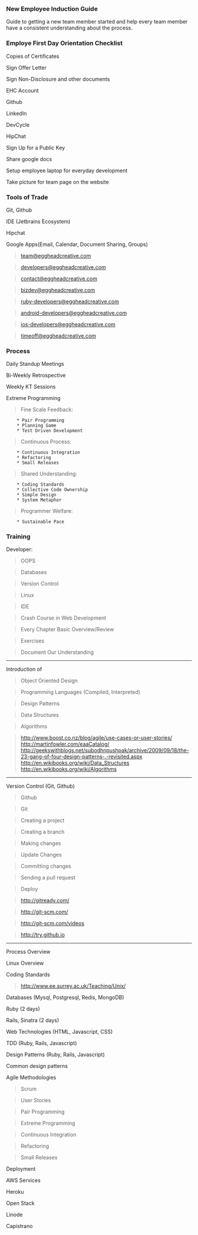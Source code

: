 ### New Employee Induction Guide
Guide to getting a new team member started and help every team member have a consistent understanding about the process.

### Employe First Day Orientation Checklist
Copies of Certificates

Sign Offer Letter

Sign Non-Disclosure and other documents

EHC Account

Github

LinkedIn

DevCycle

HipChat

Sign Up for a Public Key

Share google docs

Setup employee laptop for everyday development

Take picture for team page on the website

### Tools of Trade
Git, Github

IDE (Jetbrains Ecosystem)

Hipchat

Google Apps(Email, Calendar, Document Sharing, Groups)

>team@eggheadcreative.com

>developers@eggheadcreative.com

>contact@eggheadcreative.com

>bizdev@eggheadcreative.com

>ruby-developers@eggheadcreative.com

>android-developers@eggheadcreative.com

>ios-developers@eggheadcreative.com

>timeoff@eggheadcreative.com

### Process
Daily Standup Meetings

Bi-Weekly Retrospective

Weekly KT Sessions

Extreme Programming


> Fine Scale Feedback:
>
		* Pair Programming
		* Planning Game
		* Test Driven Development

> Continuous Process:
>
		* Continuous Integration
		* Refactoring
		* Small Releases

> Shared Understanding:
>
		* Coding Standards
		* Collective Code Ownership
		* Simple Design
		* System Metaphor

> 	Programmer Welfare:
>
		* Sustainable Pace



### Training

Developer:

>OOPS

>Databases

>Version Control

>Linux

>IDE


>Crash Course in Web Development

>Every Chapter Basic Overview/Review

>Exercises

>Document Our Understanding

-------
Introduction of

 >Object Oriented Design

 >Programming Languages (Compiled, Interpreted)

 >Design Patterns

 >Data Structures

 >Algorithms

>http://www.boost.co.nz/blog/agile/use-cases-or-user-stories/
>http://martinfowler.com/eaaCatalog/
>http://geekswithblogs.net/subodhnpushpak/archive/2009/09/18/the-23-gang-of-four-design-patterns-.-revisited.aspx
>http://en.wikibooks.org/wiki/Data_Structures
>http://en.wikibooks.org/wiki/Algorithms

-----------
Version Control (Git, Github)

 >Github

 >Git

 >Creating a project

 >Creating a branch

 >Making changes

 >Update Changes

 >Committing changes

 >Sending a pull request

 >Deploy

>http://gitready.com/

>http://git-scm.com/

>http://git-scm.com/videos

>http://try.github.io

----------


Process Overview

Linux Overview

Coding Standards

>http://www.ee.surrey.ac.uk/Teaching/Unix/


Databases (Mysql, Postgresql, Redis, MongoDB)

Ruby (2 days)

Rails, Sinatra (2 days)

Web Technologies (HTML, Javascript, CSS)

TDD (Ruby, Rails, Javascript)

Design Patterns (Ruby, Rails, Javascript)

Common design patterns

Agile Methodologies

>Scrum

>User Stories

>Pair Programming

>Extreme Programming

>Continuous Integration

>Refactoring

>Small Releases

Deployment

AWS Services

Heroku

Open Stack

Linode

Capistrano


